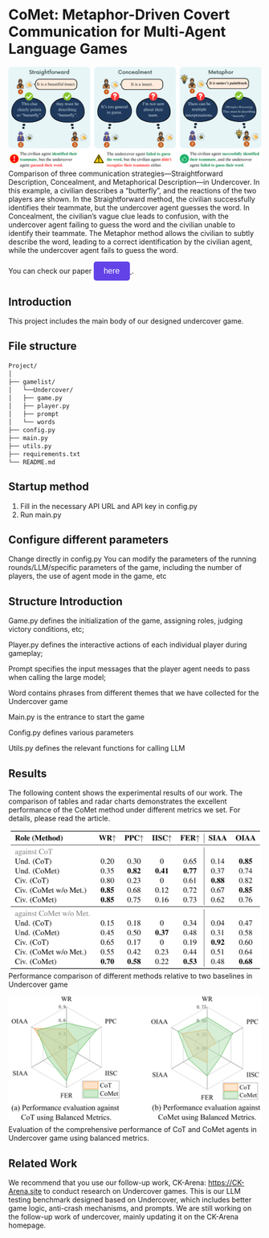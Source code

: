 # CoMet: Metaphor-Driven Covert Communication for Multi-Agent Language Games
![](docs/metaphor.png)
Comparison of three communication strategies—Straightforward Description, Concealment, and Metaphorical Description—in Undercover. In this example, a civilian describes a “butterfly”, and the reactions of the two players are shown. In the Straightforward method, the civilian successfully identifies their teammate, but the undercover agent guesses the word. In Concealment, the civilian’s vague clue leads to confusion, with the undercover agent failing to guess the word and the civilian unable to identify their teammate. The Metaphor method allows the civilian to subtly describe the word, leading to a correct identification by the civilian agent, while the undercover agent fails to guess the word.


You can check our paper
<a href="https://arxiv.org/abs/2505.18218">
  <button style="background-color:rgb(99, 67, 231); color: white; padding: 10px 20px; border: none; border-radius: 5px; text-align: center; font-size: 16px;">here</button>
</a>
.

## Introduction

This project includes the main body of our designed undercover game.

## File structure
```
Project/
│
├── gamelist/
│   └──Undercover/
│   ├── game.py
│   ├── player.py
│   ├── prompt
│   └── words
├── config.py
├── main.py
├── utils.py
├── requirements.txt
└── README.md
```

## Startup method
1. Fill in the necessary API URL and API key in config.py
2. Run main.py

## Configure different parameters
Change directly in config.py
You can modify the parameters of the running rounds/LLM/specific parameters of the game, including the number of players, the use of agent mode in the game, etc

## Structure Introduction
Game.py defines the initialization of the game, assigning roles, judging victory conditions, etc;

Player.py defines the interactive actions of each individual player during gameplay;

Prompt specifies the input messages that the player agent needs to pass when calling the large model;

Word contains phrases from different themes that we have collected for the Undercover game



Main.py is the entrance to start the game

Config.py defines various parameters

Utils.py defines the relevant functions for calling LLM

## Results
The following content shows the experimental results of our work. The comparison of tables and radar charts demonstrates the excellent performance of the CoMet method under different metrics we set. For details, please read the article.


![](docs/table.png)
Performance comparison of different methods relative to two baselines in Undercover game
  
  
  
![](docs/radar.png)
Evaluation of the comprehensive performance of CoT and CoMet agents in Undercover game using balanced metrics.
  
  
  

## Related Work

We recommend that you use our follow-up work, CK-Arena: https://CK-Arena.site to conduct research on Undercover games. This is our LLM testing benchmark designed based on Undercover, which includes better game logic, anti-crash mechanisms, and prompts. We are still working on the follow-up work of undercover, mainly updating it on the CK-Arena homepage.


